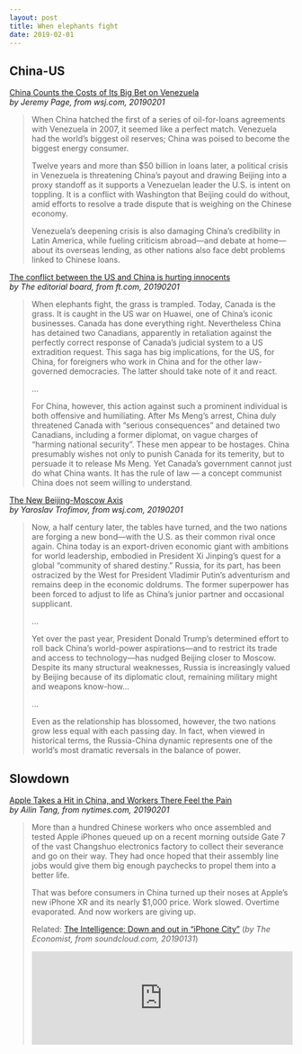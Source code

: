 ```yaml
---
layout: post
title: When elephants fight
date: 2019-02-01
---
```


## China-US

[China Counts the Costs of Its Big Bet on Venezuela](https://www.wsj.com/articles/china-counts-the-costs-of-its-big-bet-on-venezuela-11549038825) <br> *by Jeremy Page, from wsj.com, 20190201*

> When China hatched the first of a series of oil-for-loans agreements with Venezuela in 2007, it seemed like a perfect match. Venezuela had the world’s biggest oil reserves; China was poised to become the biggest energy consumer.
>
> Twelve years and more than $50 billion in loans later, a political crisis in Venezuela is threatening China’s payout and drawing Beijing into a proxy standoff as it supports a Venezuelan leader the U.S. is intent on toppling. It is a conflict with Washington that Beijing could do without, amid efforts to resolve a trade dispute that is weighing on the Chinese economy.
>
> Venezuela’s deepening crisis is also damaging China’s credibility in Latin America, while fueling criticism abroad—and debate at home—about its overseas lending, as other nations also face debt problems linked to Chinese loans.

[The conflict between the US and China is hurting innocents](https://www.ft.com/content/bff52d02-2489-11e9-8ce6-5db4543da632) <br> *by The editorial board, from ft.com, 20190201*

> When elephants fight, the grass is trampled. Today, Canada is the grass. It is caught in the US war on Huawei, one of China’s iconic businesses. Canada has done everything right. Nevertheless China has detained two Canadians, apparently in retaliation against the perfectly correct response of Canada’s judicial system to a US extradition request. This saga has big implications, for the US, for China, for foreigners who work in China and for the other law-governed democracies. The latter should take note of it and react.
>
> ...
>
> For China, however, this action against such a prominent individual is both offensive and humiliating. After Ms Meng’s arrest, China duly threatened Canada with “serious consequences” and detained two Canadians, including a former diplomat, on vague charges of “harming national security”. These men appear to be hostages. China presumably wishes not only to punish Canada for its temerity, but to persuade it to release Ms Meng. Yet Canada’s government cannot just do what China wants. It has the rule of law — a concept communist China does not seem willing to understand.

[The New Beijing-Moscow Axis](https://www.wsj.com/articles/the-new-beijing-moscow-axis-11549036661) <br> *by Yaroslav Trofimov, from wsj.com, 20190201*

> Now, a half century later, the tables have turned, and the two nations are forging a new bond—with the U.S. as their common rival once again. China today is an export-driven economic giant with ambitions for world leadership, embodied in President Xi Jinping’s quest for a global “community of shared destiny.” Russia, for its part, has been ostracized by the West for President Vladimir Putin’s adventurism and remains deep in the economic doldrums. The former superpower has been forced to adjust to life as China’s junior partner and occasional supplicant.
>
> ...
>
> Yet over the past year, President Donald Trump’s determined effort to roll back China’s world-power aspirations—and to restrict its trade and access to technology—has nudged Beijing closer to Moscow. Despite its many structural weaknesses, Russia is increasingly valued by Beijing because of its diplomatic clout, remaining military might and weapons know-how...
>
> ...
>
> Even as the relationship has blossomed, however, the two nations grow less equal with each passing day. In fact, when viewed in historical terms, the Russia-China dynamic represents one of the world’s most dramatic reversals in the balance of power.

## Slowdown

[Apple Takes a Hit in China, and Workers There Feel the Pain](https://www.nytimes.com/2019/02/01/business/apple-china-iphone-jobs.html) <br> *by Ailin Tang, from nytimes.com, 20190201*

> More than a hundred Chinese workers who once assembled and tested Apple iPhones queued up on a recent morning outside Gate 7 of the vast Changshuo electronics factory to collect their severance and go on their way. They had once hoped that their assembly line jobs would give them big enough paychecks to propel them into a better life.
>
> That was before consumers in China turned up their noses at Apple’s new iPhone XR and its nearly $1,000 price. Work slowed. Overtime evaporated. And now workers are giving up.
>
> Related: [The Intelligence: Down and out in “iPhone City”](https://soundcloud.com/theeconomist/the-intelligence-down-and-out) (*by The Economist, from soundcloud.com, 20190131*)
>
> <iframe width="100%" height="166" scrolling="no" frameborder="no" allow="autoplay" src="https://w.soundcloud.com/player/?url=https%3A//api.soundcloud.com/tracks/567677613&color=%23ff5500&auto_play=false&hide_related=false&show_comments=true&show_user=true&show_reposts=false&show_teaser=true"></iframe>